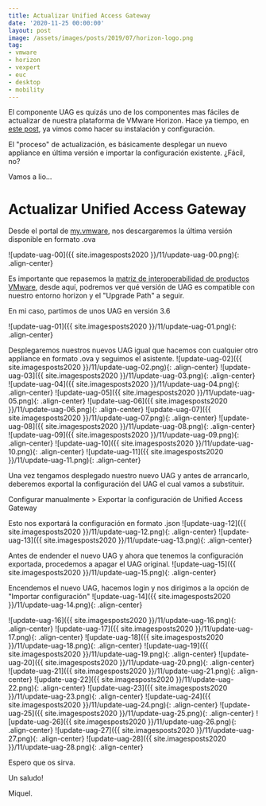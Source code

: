 ```yaml
---
title: Actualizar Unified Access Gateway
date: '2020-11-25 00:00:00'
layout: post
image: /assets/images/posts/2019/07/horizon-logo.png
tag:
- vmware
- horizon
- vexpert
- euc
- desktop
- mobility
---
```


El componente UAG es quizás uno de los componentes mas fáciles de actualizar de nuestra plataforma de VMware Horizon. Hace ya tiempo, en [este post](https://miquelmariano.github.io/jmp-part6/), ya vimos como hacer su instalación y configuración.

El "proceso" de actualización, es básicamente desplegar un nuevo appliance en última versión e importar la configuración existente. ¿Fácil, no?

Vamos a lio...

# Actualizar Unified Access Gateway

Desde el portal de [my.vmware](my.vmware.com), nos descargaremos la última versión disponible en formato .ova

![update-uag-00]({{ site.imagesposts2020 }}/11/update-uag-00.png){: .align-center}

Es importante que repasemos la [matriz de interoperabilidad de productos VMware](https://www.vmware.com/resources/compatibility/sim/interop_matrix.php), desde aquí, podremos ver qué versión de UAG es compatible con nuestro entorno horizon y el "Upgrade Path" a seguir.

En mi caso, partimos de unos UAG en versión 3.6

![update-uag-01]({{ site.imagesposts2020 }}/11/update-uag-01.png){: .align-center}

Desplegaremos nuestros nuevos UAG igual que hacemos con cualquier otro appliance en formato .ova y seguimos el asistente.
![update-uag-02]({{ site.imagesposts2020 }}/11/update-uag-02.png){: .align-center}
![update-uag-03]({{ site.imagesposts2020 }}/11/update-uag-03.png){: .align-center}
![update-uag-04]({{ site.imagesposts2020 }}/11/update-uag-04.png){: .align-center}
![update-uag-05]({{ site.imagesposts2020 }}/11/update-uag-05.png){: .align-center}
![update-uag-06]({{ site.imagesposts2020 }}/11/update-uag-06.png){: .align-center}
![update-uag-07]({{ site.imagesposts2020 }}/11/update-uag-07.png){: .align-center}
![update-uag-08]({{ site.imagesposts2020 }}/11/update-uag-08.png){: .align-center}
![update-uag-09]({{ site.imagesposts2020 }}/11/update-uag-09.png){: .align-center}
![update-uag-10]({{ site.imagesposts2020 }}/11/update-uag-10.png){: .align-center}
![update-uag-11]({{ site.imagesposts2020 }}/11/update-uag-11.png){: .align-center}

Una vez tengamos desplegado nuestro nuevo UAG y antes de arrancarlo, deberemos exportal la configuración del UAG el cual vamos a substituir.

Configurar manualmente > Exportar la configuración de Unified Access Gateway

Esto nos exportará la configuración en formato .json
![update-uag-12]({{ site.imagesposts2020 }}/11/update-uag-12.png){: .align-center}
![update-uag-13]({{ site.imagesposts2020 }}/11/update-uag-13.png){: .align-center}

Antes de endender el nuevo UAG y ahora que tenemos la configuración exportada, procedemos a apagar el UAG original.
![update-uag-15]({{ site.imagesposts2020 }}/11/update-uag-15.png){: .align-center}

Encendemos el nuevo UAG, hacemos login y nos dirigimos a la opción de "Importar configuración"
![update-uag-14]({{ site.imagesposts2020 }}/11/update-uag-14.png){: .align-center}

![update-uag-16]({{ site.imagesposts2020 }}/11/update-uag-16.png){: .align-center}
![update-uag-17]({{ site.imagesposts2020 }}/11/update-uag-17.png){: .align-center}
![update-uag-18]({{ site.imagesposts2020 }}/11/update-uag-18.png){: .align-center}
![update-uag-19]({{ site.imagesposts2020 }}/11/update-uag-19.png){: .align-center}
![update-uag-20]({{ site.imagesposts2020 }}/11/update-uag-20.png){: .align-center}
![update-uag-21]({{ site.imagesposts2020 }}/11/update-uag-21.png){: .align-center}
![update-uag-22]({{ site.imagesposts2020 }}/11/update-uag-22.png){: .align-center}
![update-uag-23]({{ site.imagesposts2020 }}/11/update-uag-23.png){: .align-center}
![update-uag-24]({{ site.imagesposts2020 }}/11/update-uag-24.png){: .align-center}
![update-uag-25]({{ site.imagesposts2020 }}/11/update-uag-25.png){: .align-center}
![update-uag-26]({{ site.imagesposts2020 }}/11/update-uag-26.png){: .align-center}
![update-uag-27]({{ site.imagesposts2020 }}/11/update-uag-27.png){: .align-center}
![update-uag-28]({{ site.imagesposts2020 }}/11/update-uag-28.png){: .align-center}



Espero que os sirva.

Un saludo!

Miquel.


